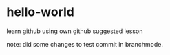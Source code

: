 # hello-world
learn github using own github suggested lesson

note: did some changes to test commit in branchmode.

